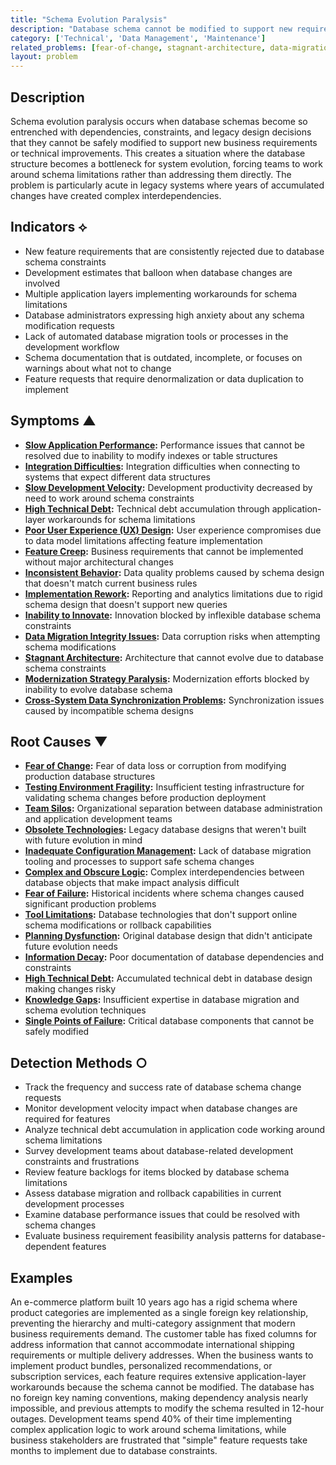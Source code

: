 ```yaml
---
title: "Schema Evolution Paralysis"
description: "Database schema cannot be modified to support new requirements due to extensive dependencies and lack of migration tooling"
category: ['Technical', 'Data Management', 'Maintenance']
related_problems: [fear-of-change, stagnant-architecture, data-migration-integrity-issues]
layout: problem
---
```


## Description

Schema evolution paralysis occurs when database schemas become so entrenched with dependencies, constraints, and legacy design decisions that they cannot be safely modified to support new business requirements or technical improvements. This creates a situation where the database structure becomes a bottleneck for system evolution, forcing teams to work around schema limitations rather than addressing them directly. The problem is particularly acute in legacy systems where years of accumulated changes have created complex interdependencies.

## Indicators ⟡

- New feature requirements that are consistently rejected due to database schema constraints
- Development estimates that balloon when database changes are involved
- Multiple application layers implementing workarounds for schema limitations
- Database administrators expressing high anxiety about any schema modification requests
- Lack of automated database migration tools or processes in the development workflow
- Schema documentation that is outdated, incomplete, or focuses on warnings about what not to change
- Feature requests that require denormalization or data duplication to implement

## Symptoms ▲

- **[Slow Application Performance](slow-application-performance.md):** Performance issues that cannot be resolved due to inability to modify indexes or table structures
- **[Integration Difficulties](integration-difficulties.md):** Integration difficulties when connecting to systems that expect different data structures
- **[Slow Development Velocity](slow-development-velocity.md):** Development productivity decreased by need to work around schema constraints
- **[High Technical Debt](high-technical-debt.md):** Technical debt accumulation through application-layer workarounds for schema limitations
- **[Poor User Experience (UX) Design](poor-user-experience-ux-design.md):** User experience compromises due to data model limitations affecting feature implementation
- **[Feature Creep](feature-creep.md):** Business requirements that cannot be implemented without major architectural changes
- **[Inconsistent Behavior](inconsistent-behavior.md):** Data quality problems caused by schema design that doesn't match current business rules
- **[Implementation Rework](implementation-rework.md):** Reporting and analytics limitations due to rigid schema design that doesn't support new queries
- **[Inability to Innovate](inability-to-innovate.md):** Innovation blocked by inflexible database schema constraints
- **[Data Migration Integrity Issues](data-migration-integrity-issues.md):** Data corruption risks when attempting schema modifications
- **[Stagnant Architecture](stagnant-architecture.md):** Architecture that cannot evolve due to database schema constraints
- **[Modernization Strategy Paralysis](modernization-strategy-paralysis.md):** Modernization efforts blocked by inability to evolve database schema
- **[Cross-System Data Synchronization Problems](cross-system-data-synchronization-problems.md):** Synchronization issues caused by incompatible schema designs

## Root Causes ▼

- **[Fear of Change](fear-of-change.md):** Fear of data loss or corruption from modifying production database structures
- **[Testing Environment Fragility](testing-environment-fragility.md):** Insufficient testing infrastructure for validating schema changes before production deployment
- **[Team Silos](team-silos.md):** Organizational separation between database administration and application development teams
- **[Obsolete Technologies](obsolete-technologies.md):** Legacy database designs that weren't built with future evolution in mind
- **[Inadequate Configuration Management](inadequate-configuration-management.md):** Lack of database migration tooling and processes to support safe schema changes
- **[Complex and Obscure Logic](complex-and-obscure-logic.md):** Complex interdependencies between database objects that make impact analysis difficult
- **[Fear of Failure](fear-of-failure.md):** Historical incidents where schema changes caused significant production problems
- **[Tool Limitations](tool-limitations.md):** Database technologies that don't support online schema modifications or rollback capabilities
- **[Planning Dysfunction](planning-dysfunction.md):** Original database design that didn't anticipate future evolution needs
- **[Information Decay](information-decay.md):** Poor documentation of database dependencies and constraints
- **[High Technical Debt](high-technical-debt.md):** Accumulated technical debt in database design making changes risky
- **[Knowledge Gaps](knowledge-gaps.md):** Insufficient expertise in database migration and schema evolution techniques
- **[Single Points of Failure](single-points-of-failure.md):** Critical database components that cannot be safely modified

## Detection Methods ○

- Track the frequency and success rate of database schema change requests
- Monitor development velocity impact when database changes are required for features
- Analyze technical debt accumulation in application code working around schema limitations
- Survey development teams about database-related development constraints and frustrations
- Review feature backlogs for items blocked by database schema limitations
- Assess database migration and rollback capabilities in current development processes
- Examine database performance issues that could be resolved with schema changes
- Evaluate business requirement feasibility analysis patterns for database-dependent features

## Examples

An e-commerce platform built 10 years ago has a rigid schema where product categories are implemented as a single foreign key relationship, preventing the hierarchy and multi-category assignment that modern business requirements demand. The customer table has fixed columns for address information that cannot accommodate international shipping requirements or multiple delivery addresses. When the business wants to implement product bundles, personalized recommendations, or subscription services, each feature requires extensive application-layer workarounds because the schema cannot be modified. The database has no foreign key naming conventions, making dependency analysis nearly impossible, and previous attempts to modify the schema resulted in 12-hour outages. Development teams spend 40% of their time implementing complex application logic to work around schema limitations, while business stakeholders are frustrated that "simple" feature requests take months to implement due to database constraints.